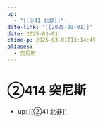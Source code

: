 ```yaml
---
up:
  - "[[②41 北非]]"
date-link: "[[2025-03-01]]"
date: 2025-03-01
ctime-p: 2025-03-01T13:14:49
aliases:
  - 突尼斯
---
```


# ②414 突尼斯

- up: [[②41 北非]]
